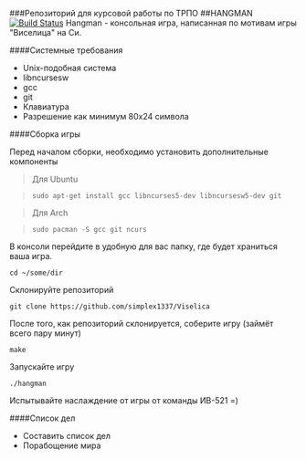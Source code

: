 ###Репозиторий для курсовой работы по ТРПО
##HANGMAN [![Build Status](https://travis-ci.org/simplex1337/Viselica.svg?branch=master)](https://travis-ci.org/simplex1337/Viselica)
Hangman - консольная игра, написанная по мотивам игры "Виселица" на Си.

####Системные требования

* Unix-подобная система
* libncursesw
* gcc
* git
* Клавиатура
* Разрешение как минимум 80x24 символа

####Сборка игры

Перед началом сборки, необходимо установить дополнительные компоненты

>Для Ubuntu

>`sudo apt-get install gcc libncurses5-dev libncursesw5-dev git`



>Для Arch

>`sudo pacman -S gcc git ncurs`

В консоли перейдите в удобную для вас папку, где будет храниться ваша игра.

`cd ~/some/dir`

Склонируйте репозиторий

`git clone https://github.com/simplex1337/Viselica`

После того, как репозиторий склонируется, соберите игру (займёт всего пару минут)

`make`

Запускайте игру

`./hangman`

Испытывайте наслаждение от игры от команды ИВ-521 =)

####Список дел

* Составить список дел
* Порабощение мира

